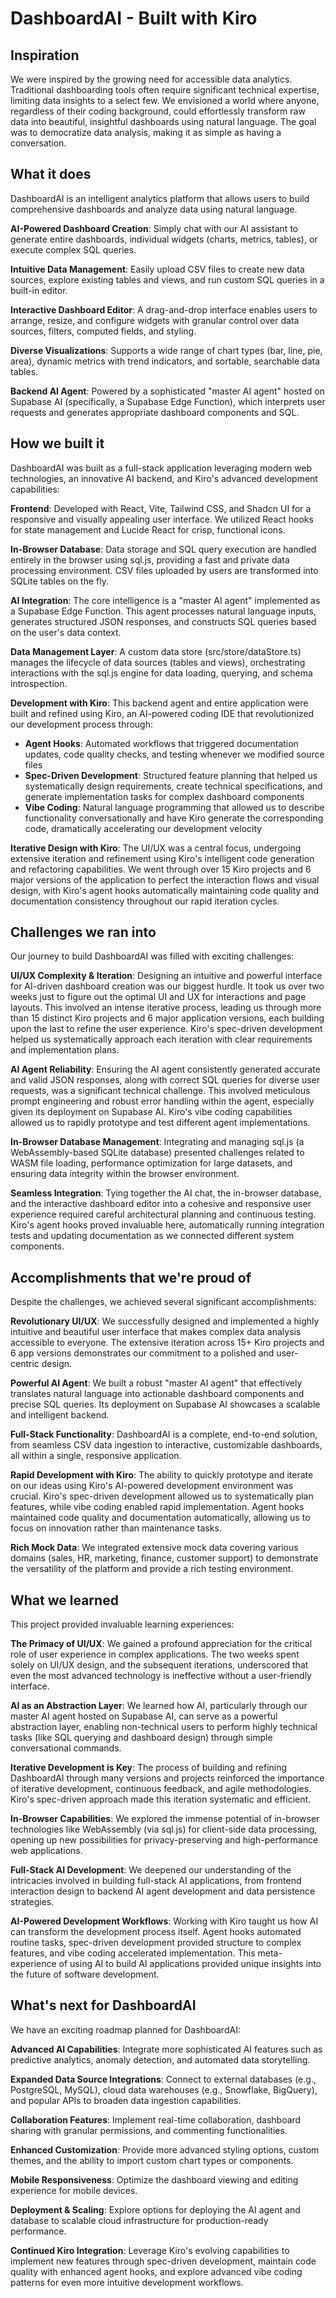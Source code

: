 # DashboardAI - Built with Kiro

## Inspiration
We were inspired by the growing need for accessible data analytics. Traditional dashboarding tools often require significant technical expertise, limiting data insights to a select few. We envisioned a world where anyone, regardless of their coding background, could effortlessly transform raw data into beautiful, insightful dashboards using natural language. The goal was to democratize data analysis, making it as simple as having a conversation.

## What it does
DashboardAI is an intelligent analytics platform that allows users to build comprehensive dashboards and analyze data using natural language.

**AI-Powered Dashboard Creation**: Simply chat with our AI assistant to generate entire dashboards, individual widgets (charts, metrics, tables), or execute complex SQL queries.

**Intuitive Data Management**: Easily upload CSV files to create new data sources, explore existing tables and views, and run custom SQL queries in a built-in editor.

**Interactive Dashboard Editor**: A drag-and-drop interface enables users to arrange, resize, and configure widgets with granular control over data sources, filters, computed fields, and styling.

**Diverse Visualizations**: Supports a wide range of chart types (bar, line, pie, area), dynamic metrics with trend indicators, and sortable, searchable data tables.

**Backend AI Agent**: Powered by a sophisticated "master AI agent" hosted on Supabase AI (specifically, a Supabase Edge Function), which interprets user requests and generates appropriate dashboard components and SQL.

## How we built it
DashboardAI was built as a full-stack application leveraging modern web technologies, an innovative AI backend, and Kiro's advanced development capabilities:

**Frontend**: Developed with React, Vite, Tailwind CSS, and Shadcn UI for a responsive and visually appealing user interface. We utilized React hooks for state management and Lucide React for crisp, functional icons.

**In-Browser Database**: Data storage and SQL query execution are handled entirely in the browser using sql.js, providing a fast and private data processing environment. CSV files uploaded by users are transformed into SQLite tables on the fly.

**AI Integration**: The core intelligence is a "master AI agent" implemented as a Supabase Edge Function. This agent processes natural language inputs, generates structured JSON responses, and constructs SQL queries based on the user's data context.

**Data Management Layer**: A custom data store (src/store/dataStore.ts) manages the lifecycle of data sources (tables and views), orchestrating interactions with the sql.js engine for data loading, querying, and schema introspection.

**Development with Kiro**: This backend agent and entire application were built and refined using Kiro, an AI-powered coding IDE that revolutionized our development process through:
- **Agent Hooks**: Automated workflows that triggered documentation updates, code quality checks, and testing whenever we modified source files
- **Spec-Driven Development**: Structured feature planning that helped us systematically design requirements, create technical specifications, and generate implementation tasks for complex dashboard components
- **Vibe Coding**: Natural language programming that allowed us to describe functionality conversationally and have Kiro generate the corresponding code, dramatically accelerating our development velocity

**Iterative Design with Kiro**: The UI/UX was a central focus, undergoing extensive iteration and refinement using Kiro's intelligent code generation and refactoring capabilities. We went through over 15 Kiro projects and 6 major versions of the application to perfect the interaction flows and visual design, with Kiro's agent hooks automatically maintaining code quality and documentation consistency throughout our rapid iteration cycles.

## Challenges we ran into
Our journey to build DashboardAI was filled with exciting challenges:

**UI/UX Complexity & Iteration**: Designing an intuitive and powerful interface for AI-driven dashboard creation was our biggest hurdle. It took us over two weeks just to figure out the optimal UI and UX for interactions and page layouts. This involved an intense iterative process, leading us through more than 15 distinct Kiro projects and 6 major application versions, each building upon the last to refine the user experience. Kiro's spec-driven development helped us systematically approach each iteration with clear requirements and implementation plans.

**AI Agent Reliability**: Ensuring the AI agent consistently generated accurate and valid JSON responses, along with correct SQL queries for diverse user requests, was a significant technical challenge. This involved meticulous prompt engineering and robust error handling within the agent, especially given its deployment on Supabase AI. Kiro's vibe coding capabilities allowed us to rapidly prototype and test different agent implementations.

**In-Browser Database Management**: Integrating and managing sql.js (a WebAssembly-based SQLite database) presented challenges related to WASM file loading, performance optimization for large datasets, and ensuring data integrity within the browser environment.

**Seamless Integration**: Tying together the AI chat, the in-browser database, and the interactive dashboard editor into a cohesive and responsive user experience required careful architectural planning and continuous testing. Kiro's agent hooks proved invaluable here, automatically running integration tests and updating documentation as we connected different system components.

## Accomplishments that we're proud of
Despite the challenges, we achieved several significant accomplishments:

**Revolutionary UI/UX**: We successfully designed and implemented a highly intuitive and beautiful user interface that makes complex data analysis accessible to everyone. The extensive iteration across 15+ Kiro projects and 6 app versions demonstrates our commitment to a polished and user-centric design.

**Powerful AI Agent**: We built a robust "master AI agent" that effectively translates natural language into actionable dashboard components and precise SQL queries. Its deployment on Supabase AI showcases a scalable and intelligent backend.

**Full-Stack Functionality**: DashboardAI is a complete, end-to-end solution, from seamless CSV data ingestion to interactive, customizable dashboards, all within a single, responsive application.

**Rapid Development with Kiro**: The ability to quickly prototype and iterate on our ideas using Kiro's AI-powered development environment was crucial. Kiro's spec-driven development allowed us to systematically plan features, while vibe coding enabled rapid implementation. Agent hooks maintained code quality and documentation automatically, allowing us to focus on innovation rather than maintenance tasks.

**Rich Mock Data**: We integrated extensive mock data covering various domains (sales, HR, marketing, finance, customer support) to demonstrate the versatility of the platform and provide a rich testing environment.

## What we learned
This project provided invaluable learning experiences:

**The Primacy of UI/UX**: We gained a profound appreciation for the critical role of user experience in complex applications. The two weeks spent solely on UI/UX design, and the subsequent iterations, underscored that even the most advanced technology is ineffective without a user-friendly interface.

**AI as an Abstraction Layer**: We learned how AI, particularly through our master AI agent hosted on Supabase AI, can serve as a powerful abstraction layer, enabling non-technical users to perform highly technical tasks (like SQL querying and dashboard design) through simple conversational commands.

**Iterative Development is Key**: The process of building and refining DashboardAI through many versions and projects reinforced the importance of iterative development, continuous feedback, and agile methodologies. Kiro's spec-driven approach made this iteration systematic and efficient.

**In-Browser Capabilities**: We explored the immense potential of in-browser technologies like WebAssembly (via sql.js) for client-side data processing, opening up new possibilities for privacy-preserving and high-performance web applications.

**Full-Stack AI Development**: We deepened our understanding of the intricacies involved in building full-stack AI applications, from frontend interaction design to backend AI agent development and data persistence strategies.

**AI-Powered Development Workflows**: Working with Kiro taught us how AI can transform the development process itself. Agent hooks automated routine tasks, spec-driven development provided structure to complex features, and vibe coding accelerated implementation. This meta-experience of using AI to build AI applications provided unique insights into the future of software development.

## What's next for DashboardAI
We have an exciting roadmap planned for DashboardAI:

**Advanced AI Capabilities**: Integrate more sophisticated AI features such as predictive analytics, anomaly detection, and automated data storytelling.

**Expanded Data Source Integrations**: Connect to external databases (e.g., PostgreSQL, MySQL), cloud data warehouses (e.g., Snowflake, BigQuery), and popular APIs to broaden data ingestion capabilities.

**Collaboration Features**: Implement real-time collaboration, dashboard sharing with granular permissions, and commenting functionalities.

**Enhanced Customization**: Provide more advanced styling options, custom themes, and the ability to import custom chart types or components.

**Mobile Responsiveness**: Optimize the dashboard viewing and editing experience for mobile devices.

**Deployment & Scaling**: Explore options for deploying the AI agent and database to scalable cloud infrastructure for production-ready performance.

**Continued Kiro Integration**: Leverage Kiro's evolving capabilities to implement new features through spec-driven development, maintain code quality with enhanced agent hooks, and explore advanced vibe coding patterns for even more intuitive development workflows.